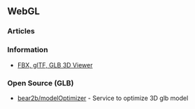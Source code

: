 ## WebGL


### Articles



### Information
- [FBX, glTF, GLB 3D Viewer](https://overbits.herokuapp.com/fbxgltf/)



### Open Source (GLB)
- [bear2b/modelOptimizer](https://github.com/bear2b/modelOptimizer) - Service to optimize 3D glb model
